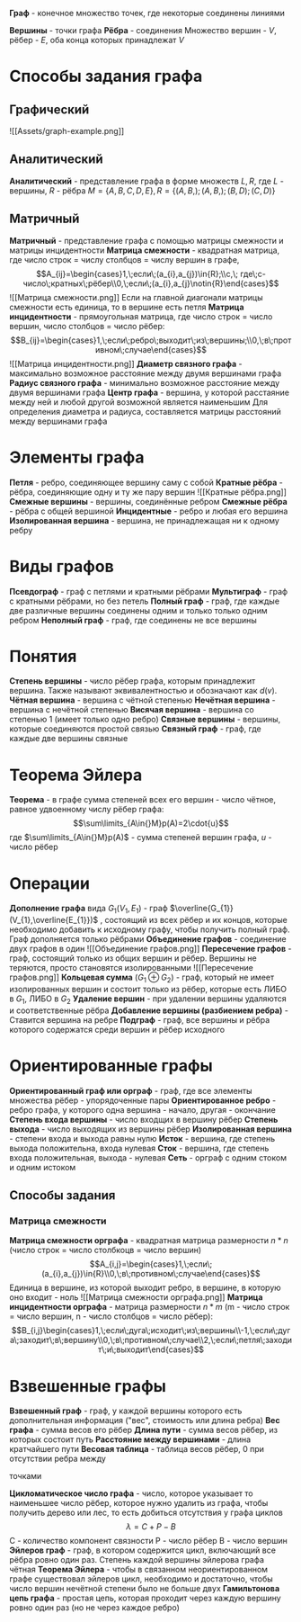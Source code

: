 **Граф** - конечное множество точек, где некоторые соединены линиями

**Вершины** - точки графа
**Рёбра** - соединения 
Множество вершин - $V$, рёбер - $E$, оба конца которых принадлежат $V$
# Способы задания графа
## Графический
![[Assets/graph-example.png]]
## Аналитический
**Аналитический** - представление графа в форме множеств $L,R$, где $L$ - вершины, $R$ - рёбра
$M=\{A,B,C,D,E\},R=\{(A,B,);(A,B,);(B,D);(C,D)\}$
## Матричный
**Матричный** - представление графа с помощью матрицы смежности и матрицы инцидентности
**Матрица смежности** - квадратная матрица, где число строк = числу столбцов = числу вершин в графе, $$A_{ij}=\begin{cases}1,\;если\;(a_{i},a_{j})\in{R};\\c,\; где\;c-число\;кратных\;рёбер\\0,\;если\;(a_{i},a_{j}\notin{R}\end{cases}$$![[Матрица смежности.png]]
Если на главной диагонали матрицы смежности есть единица, то в вершине есть петля
**Матрица инцидентности** - прямоугольная матрица, где число строк = число вершин, число столбцов = число рёбер: $$B_{ij}=\begin{cases}1,\;если\;ребро\;выходит\;из\;вершины;\\0,\;в\;противном\;случае\end{cases}$$
![[Матрица инцидентности.png]]
**Диаметр связного графа** - максимально возможное расстояние между двумя вершинами графа
**Радиус связного графа** - минимально возможное расстояние между двумя вершинами графа
**Центр графа** - вершина, у которой расстаяние между ней и любой другой возможной является наименьшим
Для определения диаметра и радиуса, составляется матрицы расстояний между вершинами графа
# Элементы графа
**Петля** - ребро, соединяющее вершину саму с собой
**Кратные рёбра** - рёбра, соединяющие одну и ту же пару вершин
![[Кратные рёбра.png]]
**Смежные вершины** - вершины, соединённые ребром
**Смежные рёбра** - рёбра с общей вершиной
**Инцидентные** - ребро и любая его вершина
**Изолированная вершина** - вершина, не принадлежащая ни к одному ребру
# Виды графов
**Псевдограф** - граф с петлями и кратными рёбрами
**Мультиграф** - граф с кратными рёбрами, но без петель
**Полный граф** - граф, где каждые две различные вершины соединены одним и только только одним ребром
**Неполный граф** - граф, где соединены не все вершины

# Понятия
**Степень вершины** - число рёбер графа, которым принадлежит вершина. Также называют эквивалентностью и обозначают как $d(v)$.
**Чётная вершина** - вершина с чётной степенью
**Нечётная вершина** - вершина с нечётной степенью
**Висячая вершина** - вершина со степенью 1 (имеет только одно ребро)
**Связные вершины** - вершины, которые соединяются простой связью
**Связный граф** - граф, где каждые две вершины связные
# Теорема Эйлера
**Теорема** - в графе сумма степеней всех его вершин - число чётное, равное удвоенному числу рёбер графа: $$\sum\limits_{A\in{}M}p(A)=2\cdot{u}$$
где $\sum\limits_{A\in{}M}p(A)$ - сумма степеней вершин графа, $u$ - число рёбер
# Операции
**Дополнение графа** вида $G_{1}(V_{1},E_{1})$ - граф $\overline{G_{1}}(V_{1},\overline{E_{1}})$ , состоящий из всех рёбер и их концов, которые необходимо добавить к исходному графу, чтобы получить полный граф. Граф дополняется только рёбрами
**Объединение графов** - соединение двух графов в один
![[Объединение графов.png]]
**Пересечение графов** - граф, состоящий только из общих вершин и рёбер. Вершины не теряются, просто становятся изолированными
![[Пересечение графов.png]]
**Кольцевая сумма** ($G_{1}\oplus{}G_{2}$) - граф, который не имеет изолированных вершин и состоит только из рёбер, которые есть ЛИБО в $G_{1}$, ЛИБО в $G_{2}$
**Удаление вершин** - при удалении вершины удаляются и соответственные рёбра
**Добавление вершины (разбиением ребра)** - Ставится вершина на ребре
**Подграф** - граф, все вершины и рёбра которого содержатся среди вершин и рёбер исходного

# Ориентированные графы
**Ориентированный граф или орграф** - граф, где все элементы множества рёбер - упорядоченные пары
**Ориентированное ребро** - ребро графа, у которого одна вершина - начало, другая - окончание
**Степень входа вершины** - число входщих в вершину рёбер
**Степень выхода** - число выходящих из вершины рёбер
**Изолированная вершина** - степени входа и выхода равны нулю
**Исток** - вершина, где степень выхода положительна, входа нулевая
**Сток** - вершина, где степень входа положительная, выхода - нулевая
**Сеть** - орграф с одним стоком и одним истоком
## Способы задания
### Матрица смежности
**Матрица смежности орграфа** - квадратная матрица размерности $n*n$ (число строк = число столбкоцв = число вершин)$$A_{i,j}=\begin{cases}1,\;если\;(a_{i},a_{j})\in{R}\\0,\;в\;противном\;случае\end{cases}$$
Единица в вершине, из которой выходит ребро, в вершине, в которую оно входит - ноль
![[Матрица смежности орграфа.png]]
**Матрица инцидентности орграфа** - матрица размерности $n*m$ (m - число строк = число вершин, n - число столбцов = число рёбер): $$B_{i,j}\begin{cases}1,\;если\;дуга\;исходит\;из\;вершины\\-1,\;если\;дуга\;заходит\;в\;вершину\\0,\;в\;противном\;случае\\2,\;если\;петля\;заходит\;и\;выходит\end{cases}$$

# Взвешенные графы
**Взвешенный граф** - граф, у каждой вершины которого есть дополнительная информация ("вес", стоимость или длина ребра)
**Вес графа** - сумма весов его рёбер
**Длина пути** - сумма весов рёбер, из которых состоит путь
**Расстояние между вершинами** - длина кратчайшего пути
**Весовая таблица** - таблица весов рёбер, 0 при отсутствии ребра между

точками

**Цикломатическое число графа** - число, которое указывает то наименьшее число рёбер, которое нужно удалить из графа, чтобы получить дерево или лес, то есть добиться отсутствия у графа циклов $$\lambda=C+P-B$$С - количество компонент связности
Р - число рёбер
В - число вершин
**Эйлеров граф** - граф, в котором содержится цикл, включающий все рёбра ровно один раз. Степень каждой вершины эйлерова графа чётная
**Теорема Эйлера** - чтобы в связанном неориентированном графе существовал эйлеров цикл, необходимо и достаточно, чтобы число вершин нечётной степени было не больше двух
**Гамильтонова цепь графа** - простая цепь, которая проходит через каждую вершину ровно один раз (но не через каждое ребро)
